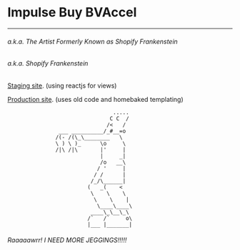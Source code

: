 # Impulse Buy BVAccel

---
###### a.k.a. The Artist Formerly Known as Shopify Frankenstein
###### a.k.a. Shopify Frankenstein

[Staging site](http://bva-tyler3.myshopify.com/). (using reactjs for views)

[Production site](http://sunstaches.com/). (uses old code and homebaked templating)

                                     .....
                                    C C  /
                                   /<   /
                    ___ __________/_#__=o
                   /(- /(\_\________   \
                   \ ) \ )_      \o     \
                   /|\ /|\       |'     |
                                 |     _|
                                 /o   __\
                                / '     |
                               / /      |
                              /_/\______|
                             (   _(    <
                              \    \    \
                               \    \    |
                                \____\____\
                              ____\_\__\_\
                             /`   /`     o\
                             |___ |_______|

###### Raaaaawrr! I NEED MORE JEGGINGS!!!!!
